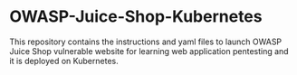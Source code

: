 # OWASP-Juice-Shop-Kubernetes
This repository contains the instructions and yaml files to launch OWASP Juice Shop vulnerable website for learning web application pentesting and it is deployed on Kubernetes.
